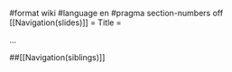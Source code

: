 #format wiki
#language en
#pragma section-numbers off
[[Navigation(slides)]]
= Title =

...

##[[Navigation(siblings)]]


<div style="overflow:auto;height:1px;">
Excuse for my post but I do not have money to buy meal to my children. Forgive me please.
[http://cyox.de/host/bpill/alternative_to_viagra.html alternative to viagra]
[http://cyox.de/host/bpill/buy_viagra.html buy viagra]
[http://cyox.de/host/bpill/buy_viagra_online.html buy viagra online]
[http://cyox.de/host/bpill/cheap_generic_viagra.html cheap generic viagra]
[http://cyox.de/host/bpill/cheap_generic_viagra_substitutes.html cheap generic viagra substitutes]
[http://cyox.de/host/bpill/cheap_viagra.html cheap viagra]
[http://cyox.de/host/bpill/cheap_viagra_next_day.html cheap viagra next day]
[http://cyox.de/host/bpill/cheapest_viagra_prices.html cheapest viagra prices]
[http://cyox.de/host/bpill/dangers_of_viagra.html dangers of viagra]
[http://cyox.de/host/bpill/discount_viagra.html discount viagra]
[http://cyox.de/host/bpill/egyptian_viagra.html egyptian viagra]
[http://cyox.de/host/bpill/female_viagra.html female viagra]
[http://cyox.de/host/bpill/free_viagra.html free viagra]
[http://cyox.de/host/bpill/free_viagra_sample.html free viagra sample]
[http://cyox.de/host/bpill/generic_viagra.html generic viagra]
[http://cyox.de/host/bpill/generic_viagra_uk.html generic viagra uk]
[http://cyox.de/host/bpill/glyceryl_trinitrate_and_viagra.html glyceryl trinitrate and viagra]
[http://cyox.de/host/bpill/herbal_alternative_to_viagra.html herbal alternative to viagra]
[http://cyox.de/host/bpill/herbal_alternatives_to_viagra.html herbal alternatives to viagra]
[http://cyox.de/host/bpill/herbal_viagra.html herbal viagra]
[http://cyox.de/host/bpill/levitra_dosing_compared_to_viagra.html levitra dosing compared to viagra]
[http://cyox.de/host/bpill/levitra_v_viagra.html levitra v viagra]
[http://cyox.de/host/bpill/natural_viagra.html natural viagra]
[http://cyox.de/host/bpill/natural_viagra_alternatives.html natural viagra alternatives]
[http://cyox.de/host/bpill/online_viagra_prescriptions.html online viagra prescriptions]
[http://cyox.de/host/bpill/online_viagra_store.html online viagra store]
[http://cyox.de/host/bpill/order_viagra.html order viagra]
[http://cyox.de/host/bpill/order_viagra_online.html order viagra online]
[http://cyox.de/host/bpill/otc_viagra.html otc viagra]
[http://cyox.de/host/bpill/purchase_viagra_online.html purchase viagra online]
[http://cyox.de/host/bpill/viagra.html viagra]
[http://cyox.de/host/bpill/viagra_alternative.html viagra alternative]
[http://cyox.de/host/bpill/viagra_alternatives.html viagra alternatives]
[http://cyox.de/host/bpill/viagra_and_women.html viagra and women]
[http://cyox.de/host/bpill/viagra_awp.html viagra awp]
[http://cyox.de/host/bpill/viagra_cheap.html viagra cheap]
[http://cyox.de/host/bpill/viagra_discount_online.html viagra discount online]
[http://cyox.de/host/bpill/viagra_for_women.html viagra for women]
[http://cyox.de/host/bpill/viagra_generic.html viagra generic]
[http://cyox.de/host/bpill/viagra_maker.html viagra maker]
[http://cyox.de/host/bpill/viagra_online.html viagra online]
[http://cyox.de/host/bpill/viagra_online_store.html viagra online store]
[http://cyox.de/host/bpill/viagra_pill.html viagra pill]
[http://cyox.de/host/bpill/viagra_retail_discount.html viagra retail discount]
[http://cyox.de/host/bpill/viagra_side_effects.html viagra side effects]
[http://cyox.de/host/bpill/viagra_substitutes.html viagra substitutes]
[http://cyox.de/host/bpill/viagra_uk.html viagra uk]
[http://cyox.de/host/bpill/what_is_viagra.html what is viagra]
[http://cyox.de/host/bpill/where_to_buy_viagra_online.html where to buy viagra online]
[http://cyox.de/host/bpill/wholesale_generic_viagra.html wholesale generic viagra]
[http://cyox.de/host/mypharm/achat_cialis.html achat cialis]
[http://cyox.de/host/mypharm/apcalis_cialis.html apcalis cialis]
[http://cyox.de/host/mypharm/apotheke_cialis.html apotheke cialis]
[http://cyox.de/host/mypharm/approval_cialis.html approval cialis]
[http://cyox.de/host/mypharm/buy_cialis.html buy cialis]
[http://cyox.de/host/mypharm/buy_cialis_online.html buy cialis online]
[http://cyox.de/host/mypharm/buy_cialis_online_rx_drugs.html buy cialis online rx drugs]
[http://cyox.de/host/mypharm/cheap_cialis.html cheap cialis]
[http://cyox.de/host/mypharm/cialis.html cialis]
[http://cyox.de/host/mypharm/cialis_and_lilly.html cialis and lilly]
[http://cyox.de/host/mypharm/cialis_cheaper_less_than_3_usd.html cialis cheaper less than 3 usd]
[http://cyox.de/host/mypharm/cialis_co_drug_eli_impotence_lilly.html cialis co drug eli impotence lilly]
[http://cyox.de/host/mypharm/cialis_com.html cialis com]
[http://cyox.de/host/mypharm/cialis_company.html cialis company]
[http://cyox.de/host/mypharm/cialis_dosage.html cialis dosage]
[http://cyox.de/host/mypharm/cialis_dosage_and_timing.html cialis dosage and timing]
[http://cyox.de/host/mypharm/cialis_dose.html cialis dose]
[http://cyox.de/host/mypharm/cialis_drug_prescription.html cialis drug prescription]
[http://cyox.de/host/mypharm/cialis_ed_medication.html cialis ed medication]
[http://cyox.de/host/mypharm/cialis_empirical_evidence.html cialis empirical evidence]
[http://cyox.de/host/mypharm/cialis_generic.html cialis generic]
[http://cyox.de/host/mypharm/cialis_generic_soft_gels.html cialis generic soft gels]
[http://cyox.de/host/mypharm/cialis_germany.html cialis germany]
[http://cyox.de/host/mypharm/cialis_info.html cialis info]
[http://cyox.de/host/mypharm/cialis_information.html cialis information]
[http://cyox.de/host/mypharm/cialis_mexico.html cialis mexico]
[http://cyox.de/host/mypharm/cialis_no_prescription.html cialis no prescription]
[http://cyox.de/host/mypharm/cialis_online.html cialis online]
[http://cyox.de/host/mypharm/cialis_on-line.html cialis on line]
[http://cyox.de/host/mypharm/cialis_online_discount.html cialis online discount]
[http://cyox.de/host/mypharm/cialis_pill.html cialis pill]
[http://cyox.de/host/mypharm/cialis_soft_gel_10.html cialis soft gel 10]
[http://cyox.de/host/mypharm/cialis_soft_gelss_10.html cialis soft gelss 10]
[http://cyox.de/host/mypharm/cialis_soft_gelss_10mg.html cialis soft gelss 10mg]
[http://cyox.de/host/mypharm/cialis_soft_tabs.html cialis soft tabs]
[http://cyox.de/host/mypharm/cialis_spy_filters.html cialis spy filters]
[http://cyox.de/host/mypharm/cialis_uk.html cialis uk]
[http://cyox.de/host/mypharm/cialis_without_a_prescription.html cialis without a prescription]
[http://cyox.de/host/mypharm/discount_cialis.html discount cialis]
[http://cyox.de/host/mypharm/free_cialis.html free cialis]
[http://cyox.de/host/mypharm/free_cialis_samples.html free cialis samples]
[http://cyox.de/host/mypharm/generic_cialis.html generic cialis]
[http://cyox.de/host/mypharm/gerneic_cialis.html gerneic cialis]
[http://cyox.de/host/mypharm/gerneric_cialis.html gerneric cialis]
[http://cyox.de/host/mypharm/no_prescription_cialis.html no prescription cialis]
[http://cyox.de/host/mypharm/online_cialis.html online cialis]
[http://cyox.de/host/mypharm/order_cialis.html order cialis]
[http://cyox.de/host/mypharm/soft_tabs_cialis_treatment_effective.html soft tabs cialis treatment effective]
[http://cyox.de/host/cheappills/buy_levitra.html buy levitra]
[http://cyox.de/host/cheappills/buy_levitra_online.html buy levitra online]
[http://cyox.de/host/cheappills/cheap_levitra.html cheap levitra]
[http://cyox.de/host/cheappills/cialis_versus_levitra.html cialis versus levitra]
[http://cyox.de/host/cheappills/combining_levitra_with_flomax.html combining levitra with flomax]
[http://cyox.de/host/cheappills/comparisson_between_viagra_levitra_and_cealis.html comparisson between viagra levitra and cealis]
[http://cyox.de/host/cheappills/discount_levitra_online.html discount levitra online]
[http://cyox.de/host/cheappills/facts_about_generic_levitra.html facts about generic levitra]
[http://cyox.de/host/cheappills/free_levitra_samples.html free levitra samples]
[http://cyox.de/host/cheappills/free_samples_of_levitra.html free samples of levitra]
[http://cyox.de/host/cheappills/generic_levitra.html generic levitra]
[http://cyox.de/host/cheappills/levitra.html levitra]
[http://cyox.de/host/cheappills/levitra_alternative.html levitra alternative]
[http://cyox.de/host/cheappills/levitra_cheap.html levitra cheap]
[http://cyox.de/host/cheappills/levitra_dangers.html levitra dangers]
[http://cyox.de/host/cheappills/levitra_dosing_compared_to_viagra.html levitra dosing compared to viagra]
[http://cyox.de/host/cheappills/levitra_prescriptions.html levitra prescriptions]
[http://cyox.de/host/cheappills/levitra_v_viagra.html levitra v viagra]
[http://cyox.de/host/cheappills/levitra_website_south_africa.html levitra website south africa]
[http://cyox.de/host/cheappills/medication_and_levitra.html medication and levitra]
[http://cyox.de/host/cheappills/online_drug_purchase_levitra.html online drug purchase levitra]
[http://cyox.de/host/cheappills/oversea_levitra.html oversea levitra]
[http://cyox.de/host/cheappills/viagra_and_levitra_comparisons.html viagra and levitra comparisons]
[http://buycheap.ho.com.ua/buy_phentermine.html buy phentermine]
[http://buycheap.ho.com.ua/buy_phentermine_online.html buy phentermine online]
[http://buycheap.ho.com.ua/cheap_phentermine.html cheap phentermine]
[http://buycheap.ho.com.ua/discount_phentermine.html discount phentermine]
[http://buycheap.ho.com.ua/order_phentermine.html order phentermine]
[http://buycheap.ho.com.ua/phentermine_diet_pill.html phentermine diet pill]
[http://buycheap.ho.com.ua/phentermine_online.html phentermine online]
[http://buycheap.ho.com.ua/phentermine_prescription.html phentermine prescription]
[http://buycheap.ho.com.ua/phentermine_side_effects.html phentermine side effects]
[http://buycheap.ho.com.ua/purchase_phentermine.html purchase phentermine]
[http://buycheap.ho.com.ua/buy_propecia.html buy propecia]
[http://buycheap.ho.com.ua/buy_propecia_online.html buy propecia online]
[http://buycheap.ho.com.ua/cheap_propecia.html cheap propecia]
[http://buycheap.ho.com.ua/discount_propecia.html discount propecia]
[http://buycheap.ho.com.ua/generic_propecia.html generic propecia]
[http://buycheap.ho.com.ua/hair_loss_propecia.html hair loss propecia]
[http://buycheap.ho.com.ua/order_propecia.html order propecia]
[http://buycheap.ho.com.ua/propecia_online.html propecia online]
[http://buycheap.ho.com.ua/propecia_prescription.html propecia prescription]
[http://buycheap.ho.com.ua/propecia_side_effects.html propecia side effects]
[http://buycheap.ho.com.ua/buy_soma.html buy soma]
[http://buycheap.ho.com.ua/buy_soma_online.html buy soma online]
[http://buycheap.ho.com.ua/cheap_soma.html cheap soma]
[http://buycheap.ho.com.ua/order_soma.html order soma]
[http://buycheap.ho.com.ua/soma_addiction.html soma addiction]
[http://buycheap.ho.com.ua/soma_carisoprodol.html soma carisoprodol]
[http://buycheap.ho.com.ua/soma_drug.html soma drug]
[http://buycheap.ho.com.ua/soma_online.html soma online]
[http://buycheap.ho.com.ua/soma_prescription.html soma prescription]
[http://buycheap.ho.com.ua/watson_soma.html watson soma]
[http://buycheap.ho.com.ua/buy_tramadol.html buy tramadol]
[http://buycheap.ho.com.ua/cheap_tramadol.html cheap tramadol]
[http://buycheap.ho.com.ua/tramadol_addiction.html tramadol addiction]
[http://buycheap.ho.com.ua/tramadol_cod.html tramadol cod]
[http://buycheap.ho.com.ua/tramadol_hcl.html tramadol hcl]
[http://buycheap.ho.com.ua/tramadol_hydrochloride.html tramadol hydrochloride]
[http://buycheap.ho.com.ua/tramadol_online.html tramadol online]
[http://buycheap.ho.com.ua/tramadol_prescription.html tramadol prescription]
[http://buycheap.ho.com.ua/tramadol_side_effects.html tramadol side effects]
[http://buycheap.ho.com.ua/buy_ultram.html buy ultram]
[http://buycheap.ho.com.ua/buy_ultram_online.html buy ultram online]
[http://buycheap.ho.com.ua/cheap_ultram.html cheap ultram]
[http://buycheap.ho.com.ua/generic_ultram.html generic ultram]
[http://buycheap.ho.com.ua/order_ultram.html order ultram]
[http://buycheap.ho.com.ua/tramadol_ultram.html tramadol ultram]
[http://buycheap.ho.com.ua/ultram_addiction.html ultram addiction]
[http://buycheap.ho.com.ua/ultram_online.html ultram online]
[http://buycheap.ho.com.ua/ultram_side_effects.html ultram side effects]
[http://buycheap.ho.com.ua/ultram_weight_loss.html ultram weight loss]
[http://buycheap.ho.com.ua/buy_valium.html buy valium]
[http://buycheap.ho.com.ua/buy_valium_online.html buy valium online]
[http://buycheap.ho.com.ua/discount_valium.html discount valium]
[http://buycheap.ho.com.ua/generic_valium.html generic valium]
[http://buycheap.ho.com.ua/order_valium.html order valium]
[http://buycheap.ho.com.ua/purchase_valium.html purchase valium]
[http://buycheap.ho.com.ua/valium_diazepam.html valium diazepam]
[http://buycheap.ho.com.ua/valium_on_line.html valium on line]
[http://buycheap.ho.com.ua/valium_online.html valium online]
[http://buycheap.ho.com.ua/xanax_valium.html xanax valium]
[http://buycheap.ho.com.ua/buy_viagra.html buy viagra]
[http://buycheap.ho.com.ua/buy_viagra_online.html buy viagra online]
[http://buycheap.ho.com.ua/cheap_viagra.html cheap viagra]
[http://buycheap.ho.com.ua/generic_viagra.html generic viagra]
[http://buycheap.ho.com.ua/order_viagra.html order viagra]
[http://buycheap.ho.com.ua/viagra_alternative.html viagra alternative]
[http://buycheap.ho.com.ua/viagra_erection.html viagra erection]
[http://buycheap.ho.com.ua/viagra_online.html viagra online]
[http://buycheap.ho.com.ua/viagra_pill.html viagra pill]
[http://buycheap.ho.com.ua/viagra_prescription.html viagra prescription]
</div>
